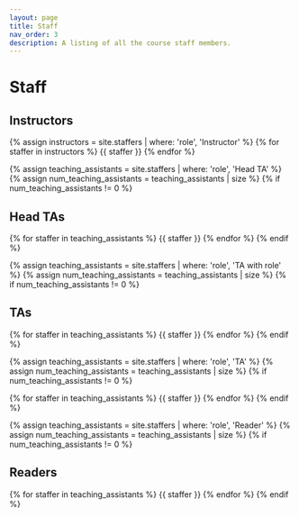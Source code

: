 ```yaml
---
layout: page
title: Staff
nav_order: 3
description: A listing of all the course staff members.
---
```


# Staff

## Instructors

{% assign instructors = site.staffers | where: 'role', 'Instructor' %}
{% for staffer in instructors %}
{{ staffer }}
{% endfor %}

{% assign teaching_assistants = site.staffers | where: 'role', 'Head TA' %}
{% assign num_teaching_assistants = teaching_assistants | size %}
{% if num_teaching_assistants != 0 %}
## Head TAs

{% for staffer in teaching_assistants %}
{{ staffer }}
{% endfor %}
{% endif %}

{% assign teaching_assistants = site.staffers | where: 'role', 'TA with role' %}
{% assign num_teaching_assistants = teaching_assistants | size %}
{% if num_teaching_assistants != 0 %}
## TAs

{% for staffer in teaching_assistants %}
{{ staffer }}
{% endfor %}
{% endif %}

{% assign teaching_assistants = site.staffers | where: 'role', 'TA' %}
{% assign num_teaching_assistants = teaching_assistants | size %}
{% if num_teaching_assistants != 0 %}

{% for staffer in teaching_assistants %}
{{ staffer }}
{% endfor %}
{% endif %}

{% assign teaching_assistants = site.staffers | where: 'role', 'Reader' %}
{% assign num_teaching_assistants = teaching_assistants | size %}
{% if num_teaching_assistants != 0 %}
## Readers

{% for staffer in teaching_assistants %}
{{ staffer }}
{% endfor %}
{% endif %}